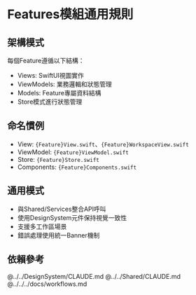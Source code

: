 # Features模組通用規則

## 架構模式
每個Feature遵循以下結構：
- Views: SwiftUI視圖實作
- ViewModels: 業務邏輯和狀態管理
- Models: Feature專屬資料結構
- Store模式進行狀態管理

## 命名慣例
- View: `{Feature}View.swift`、`{Feature}WorkspaceView.swift`
- ViewModel: `{Feature}ViewModel.swift`
- Store: `{Feature}Store.swift`
- Components: `{Feature}Components.swift`

## 通用模式
- 與Shared/Services整合API呼叫
- 使用DesignSystem元件保持視覺一致性
- 支援多工作區場景
- 錯誤處理使用統一Banner機制

## 依賴參考
@../../DesignSystem/CLAUDE.md
@../../Shared/CLAUDE.md
@../../../docs/workflows.md